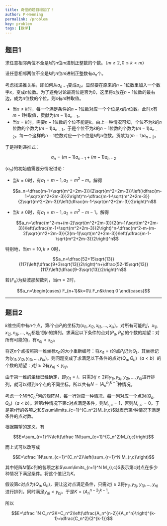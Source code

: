 ```yaml
---
title: 奇怪的题目增加了！
author: P-Henning
permalink: /problem
key: problem
tags: [数学]
---
```


## 题目1

求任意相邻两位不全是$k$的$n$位$m$进制正整数的个数。（$m\geqslant 2,0\leqslant k<m$）

设任意相邻两位不全是$k$的$n$位$m$进制正整数有$a_n$个。

考虑找递推关系，即如何从$a_{n-1}$变成$a_n$。显然要在原来的$n-1$位数里加入一个数字$x$，变成$n$位数。为了避免讨论最高位是否为$0$，这里将$x$放在$n-1$位数的最右边，成为$n$位数的个位。则$x$有$m$种取值。

<!--more-->

- 当$x\neq k$时，每一个满足条件的$n-1$位数对应一个个位是$x$的$n$位数。此时$x$有$m-1$种取值，贡献为$(m-1)a_{n-1}$。
- 当$x=k$时，需要$n-1$位数的个位不能是$k$。由上一种情况可知，个位不为$k$的$n$位数的个数为$(m-1)a_{n-1}$，于是个位不为$k$的$n-1$位数的个数为$(m-1)a_{n-2}$。每一个这样的$n-1$位数对应一个个位是$k$的$n$位数。贡献为$(m-1)a_{n-2}$。

于是得到递推式：

$$a_n=(m-1)a_{n-1}+(m-1)a_{n-2}$$

$\lbrace a_n\rbrace$的初始值需要分情况讨论：

- 当$k=0$时，有$a_1=m-1,a_2=m^2-m$。解得

  $$a_n=\dfrac{m-1+\sqrt{m^2+2m-3}}{2\sqrt{m^2+2m-3}}\left(\dfrac{m-1+\sqrt{m^2+2m-3}}2\right)^n-\dfrac{m-1-\sqrt{m^2+2m-3}}{2\sqrt{m^2+2m-3}}\left(\dfrac{m-1-\sqrt{m^2+2m-3}}2\right)^n$$
- 当$k\neq 0$时，有$a_1=m-1,a_2=m^2-m-1$。解得

  $$a_n=\dfrac{m^2-m+(m-2)\sqrt{m^2+2m-3}}{2(m-1)\sqrt{m^2+2m-3}}\left(\dfrac{m-1+\sqrt{m^2+2m-3}}2\right)^n-\dfrac{m^2-m-(m-2)\sqrt{m^2+2m-3}}{2(m-1)\sqrt{m^2+2m-3}}\left(\dfrac{m-1-\sqrt{m^2+2m-3}}2\right)^n$$

特别地，当$m=10,k\neq 0$时，

$$a_n=\dfrac{52+15\sqrt{13}}{117}\left(\dfrac{9+3\sqrt{13}}2\right)^n+\dfrac{52-15\sqrt{13}}{117}\left(\dfrac{9-3\sqrt{13}}2\right)^n$$

若$\lbrace F_n\rbrace$为斐波那契数列，当$m=2$时，

$$a_n=\begin{cases}
F_{n+1}&k=0\\
F_n&k\neq 0
\end{cases}$$

---

## 题目2

$k$维空间中有$n$个点，第$i$个点$P_i$的坐标为$(x_{i1},x_{i2},x_{i3},\dots,x_{ik})$。对所有可能的$j$，$x_{1j},x_{2j},x_{3j},\dots,x_{nj}$都是$1$到$n$的排列。求满足以下条件的点对$(P_a,P_b)$的个数的期望：对所有可能的$j$，有$x_{aj}<x_{bj}$。

将这$n$个点按照第一维坐标$x_{i1}$的大小重新编号：将$x_{i1}=t$的点$P_i$记为$Q_t$，其坐标记为$(y_{t1},y_{t2},y_{t3},\dots,y_{tk})$。则问题变成了求满足以下条件的点对$(Q_a,Q_b)$（$a<b$）的个数的期望：对$j\geqslant 2$有$y_{aj}<y_{bj}$。

由于第一维的坐标已经确定，即$y_{i1}=i$，只需对$j\geqslant 2$将$y_{1j},y_{2j},y_{3j},\dots,y_{nj}$进行排列，就可以得到$n$个点的不同坐标。所以共有$N=(A_n^n)^{k-1}$种情况。

考虑一个$N$行$C_n^2$列的矩阵$M$，每一行对应一种情况，每一列对应一个点对$(Q_a,Q_b)$（$a<b$）。若第$r$种情况下第$c$对点满足条件，则$M_{r,c}=1$，否则$M_{r,c}=0$。于是第$r$行的各项之和$\sum\limits_{c=1}^{C_n^2}M_{r,c}$就表示第$r$种情况下满足条件的点对数。

根据期望的定义，有

$$E=\sum_{r=1}^N\left(\dfrac 1N\sum_{c=1}^{C_n^2}M_{r,c}\right)$$

而上式可以改写成

$$E=\dfrac 1N\sum_{c=1}^{C_n^2}\left(\sum_{r=1}^N M_{r,c}\right)$$

其中矩阵$M$第$c$列的各项之和$\sum\limits_{r=1}^N M_{r,c}$表示第$c$对点在多少种情况下满足条件。将这个值记为$K$。

假设第$c$对点为$(Q_a,Q_b)$，要让这对点满足条件，只需对$j\geqslant 2$将$y_{1j},y_{2j},y_{3j},\dots,y_{nj}$进行排列，同时满足$y_{aj}<y_{bj}$。于是$K=(A_n^{n-2})^{k-1}$。

所以

$$E=\dfrac 1N C_n^2K=C_n^2\left(\dfrac{A_n^{n-2}}{A_n^n}\right)^{k-1}=\dfrac{C_n^2}{2^{k-1}}$$
